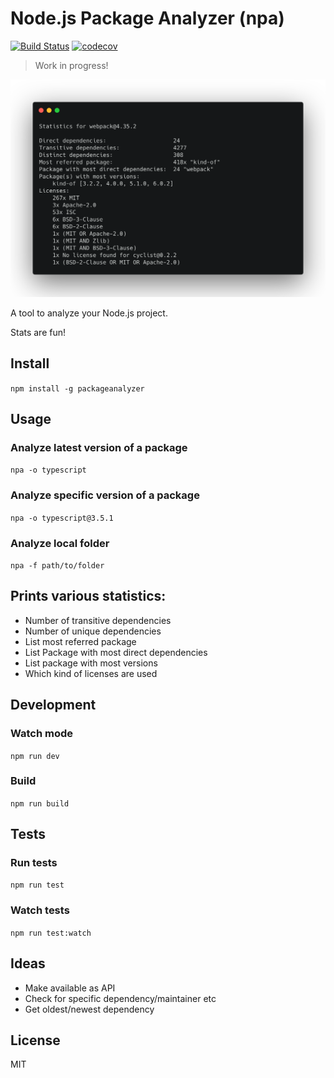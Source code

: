 # Node.js Package Analyzer (npa)
[![Build Status](https://dev.azure.com/tmkndev/packageanalyzer/_apis/build/status/tmkn.packageanalyzer?branchName=master)](https://dev.azure.com/tmkndev/packageanalyzer/_build/latest?definitionId=1&branchName=master)
[![codecov](https://codecov.io/gh/tmkn/packageanalyzer/branch/master/graph/badge.svg)](https://codecov.io/gh/tmkn/packageanalyzer)

> Work in progress!

![App Banner](./banner.png)

A tool to analyze your Node.js project.

Stats are fun!

## Install
`npm install -g packageanalyzer`

## Usage
### Analyze latest version of a package
`npa -o typescript`
### Analyze specific version of a package
`npa -o typescript@3.5.1`
### Analyze local folder
`npa -f path/to/folder`

## Prints various statistics:
* Number of transitive dependencies
* Number of unique dependencies
* List most referred package
* List Package with most direct dependencies
* List package with most versions
* Which kind of licenses are used

## Development
### Watch mode
`npm run dev`
### Build
`npm run build`
## Tests
### Run tests
`npm run test`
### Watch tests
`npm run test:watch`

## Ideas
* Make available as API
* Check for specific dependency/maintainer etc
* Get oldest/newest dependency

## License
MIT